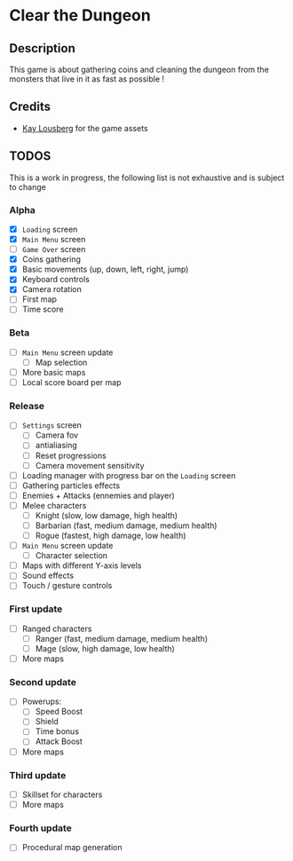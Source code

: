 # Clear the Dungeon

## Description
This game is about gathering coins and cleaning the dungeon from the monsters that live in it as fast as possible !

## Credits
- [Kay Lousberg](https://kaylousberg.itch.io/) for the game assets

## TODOS
This is a work in progress, the following list is not exhaustive and is subject to change

### Alpha
- [x] `Loading` screen
- [x] `Main Menu` screen
- [ ] `Game Over` screen
- [x] Coins gathering
- [x] Basic movements (up, down, left, right, jump)
- [x] Keyboard controls
- [x] Camera rotation
- [ ] First map
- [ ] Time score

### Beta
- [ ] `Main Menu` screen update
  - [ ] Map selection
- [ ] More basic maps
- [ ] Local score board per map

### Release
- [ ] `Settings` screen
  - [ ] Camera fov
  - [ ] antialiasing
  - [ ] Reset progressions
  - [ ] Camera movement sensitivity
- [ ] Loading manager with progress bar on the `Loading` screen
- [ ] Gathering particles effects
- [ ] Enemies + Attacks (ennemies and player)
- [ ] Melee characters
  - [ ] Knight (slow, low damage, high health)
  - [ ] Barbarian (fast, medium damage, medium health)
  - [ ] Rogue (fastest, high damage, low health)
- [ ] `Main Menu` screen update
  - [ ] Character selection
- [ ] Maps with different Y-axis levels
- [ ] Sound effects
- [ ] Touch / gesture controls

### First update
- [ ] Ranged characters
  - [ ] Ranger (fast, medium damage, medium health)
  - [ ] Mage (slow, high damage, low health)
- [ ] More maps

### Second update
- [ ] Powerups:
  - [ ] Speed Boost
  - [ ] Shield
  - [ ] Time bonus
  - [ ] Attack Boost
- [ ] More maps

### Third update
- [ ] Skillset for characters
- [ ] More maps

### Fourth update
- [ ] Procedural map generation
